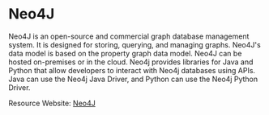 # Neo4J #

Neo4J is an open-source and commercial graph database management system. It is designed for storing, querying, and managing graphs. Neo4J's data model is based on the property graph data model. Neo4J can be hosted on-premises or in the cloud. Neo4j provides libraries for Java and Python that allow developers to interact with Neo4j databases using APIs. Java can use the Neo4j Java Driver, and Python can use the Neo4j Python Driver.

Resource Website: [Neo4J](https://neo4j.com/)